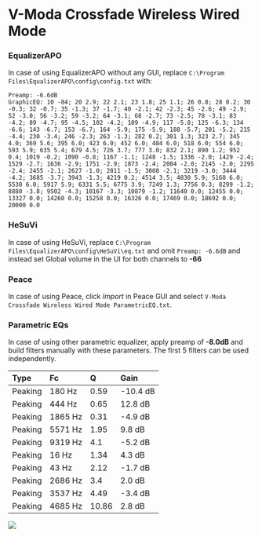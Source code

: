 # V-Moda Crossfade Wireless Wired Mode

### EqualizerAPO
In case of using EqualizerAPO without any GUI, replace `C:\Program Files\EqualizerAPO\config\config.txt`
with:
```
Preamp: -6.6dB
GraphicEQ: 10 -84; 20 2.9; 22 2.1; 23 1.8; 25 1.1; 26 0.8; 28 0.2; 30 -0.3; 32 -0.7; 35 -1.3; 37 -1.7; 40 -2.1; 42 -2.3; 45 -2.6; 49 -2.9; 52 -3.0; 56 -3.2; 59 -3.2; 64 -3.1; 68 -2.7; 73 -2.5; 78 -3.1; 83 -4.2; 89 -4.7; 95 -4.5; 102 -4.2; 109 -4.9; 117 -5.8; 125 -6.3; 134 -6.6; 143 -6.7; 153 -6.7; 164 -5.9; 175 -5.9; 188 -5.7; 201 -5.2; 215 -4.4; 230 -3.4; 246 -2.3; 263 -1.3; 282 0.2; 301 1.3; 323 2.7; 345 4.0; 369 5.6; 395 6.0; 423 6.0; 452 6.0; 484 6.0; 518 6.0; 554 6.0; 593 5.9; 635 5.4; 679 4.5; 726 3.7; 777 3.0; 832 2.1; 890 1.2; 952 0.4; 1019 -0.2; 1090 -0.8; 1167 -1.1; 1248 -1.5; 1336 -2.0; 1429 -2.4; 1529 -2.7; 1636 -2.9; 1751 -2.9; 1873 -2.4; 2004 -2.0; 2145 -2.0; 2295 -2.4; 2455 -2.1; 2627 -1.0; 2811 -1.5; 3008 -2.1; 3219 -3.0; 3444 -4.2; 3685 -3.7; 3943 -1.3; 4219 0.2; 4514 3.5; 4830 5.9; 5168 6.0; 5530 6.0; 5917 5.9; 6331 5.5; 6775 3.9; 7249 1.3; 7756 0.3; 8299 -1.2; 8880 -3.8; 9502 -4.3; 10167 -3.3; 10879 -1.2; 11640 0.0; 12455 0.0; 13327 0.0; 14260 0.0; 15258 0.0; 16326 0.0; 17469 0.0; 18692 0.0; 20000 0.0
```

### HeSuVi
In case of using HeSuVi, replace `C:\Program Files\EqualizerAPO\config\HeSuVi\eq.txt` and omit `Preamp:
-6.6dB` and instead set Global volume in the UI for both channels to **-66**

### Peace
In case of using Peace, click *Import* in Peace GUI and select `V-Moda Crossfade Wireless Wired Mode ParametricEQ.txt`.

### Parametric EQs
In case of using other parametric equalizer, apply preamp of **-8.0dB** and build filters manually with
these parameters. The first 5 filters can be used independently.

| Type    | Fc      |     Q | Gain     |
|:--------|:--------|:------|:---------|
| Peaking | 180 Hz  |  0.59 | -10.4 dB |
| Peaking | 444 Hz  |  0.65 | 12.8 dB  |
| Peaking | 1865 Hz |  0.31 | -4.9 dB  |
| Peaking | 5571 Hz |  1.95 | 9.8 dB   |
| Peaking | 9319 Hz |  4.1  | -5.2 dB  |
| Peaking | 16 Hz   |  1.34 | 4.3 dB   |
| Peaking | 43 Hz   |  2.12 | -1.7 dB  |
| Peaking | 2686 Hz |  3.4  | 2.0 dB   |
| Peaking | 3537 Hz |  4.49 | -3.4 dB  |
| Peaking | 4685 Hz | 10.86 | 2.8 dB   |

![](https://raw.githubusercontent.com/jaakkopasanen/AutoEq/master/results/innerfidelity/sbaf-serious/V-Moda%20Crossfade%20Wireless%20Wired%20Mode/V-Moda%20Crossfade%20Wireless%20Wired%20Mode.png)